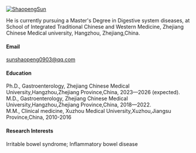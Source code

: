 

[![ShaopengSun](https://img.shields.io/badge/ShaopengSun-github-blue?logo=github)](https://github.com/ShaopengSun)

He is currently pursuing a Master's Degree in Digestive system diseases, at School of Integrated Traditional Chinese and Western Medicine, Zhejiang Chinese Medical university, Hangzhou, Zhejiang,China.

#### Email
sunshaopeng0903@qq.com

#### Education
Ph.D., Gastroenterology,  Zhejiang Chinese Medical University,Hangzhou,Zhejiang Province,China, 2023—2026 (expected).\
M.D.,  Gastroenterology,  Zhejiang Chinese Medical University,Hangzhou,Zhejiang Province,China, 2018—2022.\
M.M.,  Clinical medicine, Xuzhou Medical University,Xuzhou,Jiangsu Province,China, 2010-2016
#### Research Interests
Irritable bowel syndrome; Inflammatory bowel disease

